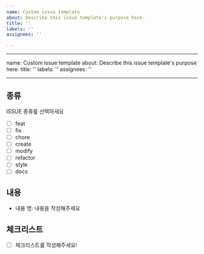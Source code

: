 ```yaml
---
name: Custom issue template
about: Describe this issue template's purpose here.
title: ''
labels: ''
assignees: ''

---
```


---
name: Custom issue template
about: Describe this issue template's purpose here.
title: ''
labels: ''
assignees: ''

---

## 종류  

ISSUE 종류를 선택하세요

- [ ] feat
- [ ] fix
- [ ] chore
- [ ] create
- [ ] modify
- [ ] refactor
- [ ] style
- [ ] docs

## 내용  

- 내용 명: 내용을 작성해주세요 

##  체크리스트

- [ ]  체크리스트를 작성해주세요!
